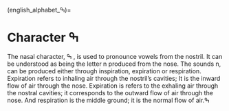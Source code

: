 
(english_alphabet_ߒ)=
# Character ߒ

The nasal character, ߒ , is used to pronounce vowels from the nostril. It can be understood as being the letter n
produced from the nose.
The sounds n, can be produced either through inspiration, expiration or respiration. Expiration refers to
inhaling air through the nostril’s cavities; It is the inward flow of air through the nose. Expiration is refers to
the exhaling air through the nostral cavities; it corresponds to the outward flow of air through the nose. And
respiration is the middle ground; it is the normal flow of air.ߒ
